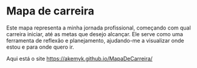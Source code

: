 # Mapa de carreira
Este mapa representa a minha jornada profissional, começando com qual carreira iniciar, até as metas que desejo alcançar. 
Ele serve como uma ferramenta de reflexão e planejamento, ajudando-me a visualizar onde estou e para onde quero ir.

Aqui está o site https://akemyk.github.io/MapaDeCarreira/ 
